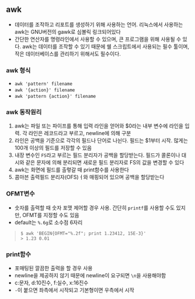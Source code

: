## awk

- 데이터를 조작하고 리포트를 생성하기 위해 사용하는 언어. 리눅스에서 사용하는 awk는 GNU버전의 gawk로 심볼릭 링크되어있다
- 간단한 연산자를 명령라인에서 사용할 수 있으며, 큰 프로그램을 위해 사용될 수 있다. awk는 데이터를 조작할 수 있기 때문에 쉘 스크립트에서 사용되는 필수 툴이며, 작은 데이터베이스를 관리하기 위해서도 필수이다.



### awk 형식

- `awk 'pattern' filename`
- `awk '{action}' filename`
- `awk 'pattern {action}' filename`

### 

### awk 동작원리

1. awk는 파일 또는 파이프를 통해 입력 라인을 얻어와 $0라는 내부 변수에 라인을 입력. 각 라인은 레코드라고 부르고, newline에 의해 구분
2. 라인은 공백을 기준으로 각각의 필드나 단어로 나뉜다. 필드는 $1부터 시작. 많게는 100개 이상의 필드를 저장할 수 있음
3. 내장 변수인 `FS`라고 부르는 필드 분리자가 공백을 할당받는다. 필드가 콜론이나 대시와 같은 문자에 의해 분리되면 새로운 필드 분리자로 FS의 값을 변경할 수 있다
4. awk는 화면에 필드를 출렿갈 때 print함수를 사용한다
5. 콤마븐 출력필드 분리자(OFS)ㅓ와 매핑되어 있으며 공백을 할당받는다

### OFMT변수

- 숫자를 출력할 때 숫자 포맷 제어할 경우 사용. 간단히 `printf`를 사용할 수도 있지만, OFMT를 지정할 수도 있음
- default는 `%.6g`로 소수점 6자리

> ```shell
> $ awk 'BEGIN{OFMT="%.2f"; print 1.23412, 15E-3}'
> > 1.23 0.01
> ```

### print함수

- 포매팅된 깔끔한 출력을 할 경우 사용
- newline을 제공하지 않기 때문에 newline이 요구되면 `\n`을 사용해야함
- c:문자, d:10진수, f:실수, x:16진수
- `-`이 붙으면 좌측에서 시작되고 기본형이면 우측에서 시작

### 